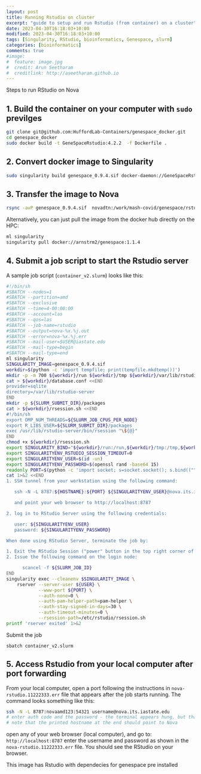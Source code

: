 ```yaml
---
layout: post
title: Running Rstudio on cluster
excerpt: "guide to setup and run Rstudio (from container) on a cluster"
date: 2023-04-30T16:18:03+10:00
modified: 2023-04-30T16:18:03+10:00
tags: [Singularity, RStudio, bioinformatics, Genespace, slurm]
categories: [bioinformatics]
comments: true
#image:
#  feature: image.jpg
#  credit: Arun Seetharam
#  creditlink: http://aseetharam.github.io
---
```


Steps to run RStudio on Nova

## 1. Build the container on your computer with `sudo` previlges

```bash
git clone git@github.com:HuffordLab-Containers/genespace_docker.git
cd genespace_docker
sudo docker build -t GeneSpaceRstudio:4.2.2  -f Dockerfile .
```

## 2. Convert docker image to Singularity

```bash
sudo singularity build genespace_0.9.4.sif docker-daemon://GeneSpaceRstudio:4.2.2
```

## 3. Transfer the image to Nova

```bash
rsync -avP genespace_0.9.4.sif  novadtn:/work/mash-covid/genespace/rstudio/
```

Alternatively, you can just pull the image from the docker hub directly on the HPC:

```bash
ml singularity
singularity pull docker://arnstrm2/genespace:1.1.4
```

## 4. Submit a job script to start the Rstudio server

A sample job script (`container_v2.slurm`) looks like this:

```bash
#!/bin/sh
#SBATCH --nodes=1
#SBATCH --partition=amd
#SBATCH --exclusive
#SBATCH --time=4-00:00:00
#SBATCH --account=las
#SBATCH --qos=las
#SBATCH --job-name=rstudio
#SBATCH --output=nova-%x.%j.out
#SBATCH --error=nova-%x.%j.err
#SBATCH --mail-user=$USER@iastate.edu
#SBATCH --mail-type=begin
#SBATCH --mail-type=end
ml singularity
SINGULARITY_IMAGE=genespace_0.9.4.sif
workdir=$(python -c 'import tempfile; print(tempfile.mkdtemp())')
mkdir -p -m 700 ${workdir}/run ${workdir}/tmp ${workdir}/var/lib/rstudio-server
cat > ${workdir}/database.conf <<END
provider=sqlite
directory=/var/lib/rstudio-server
END
mkdir -p ${SLURM_SUBMIT_DIR}/packages
cat > ${workdir}/rsession.sh <<END
#!/bin/sh
export OMP_NUM_THREADS=${SLURM_JOB_CPUS_PER_NODE}
export R_LIBS_USER=${SLURM_SUBMIT_DIR}/packages
exec /usr/lib/rstudio-server/bin/rsession "\${@}"
END
chmod +x ${workdir}/rsession.sh
export SINGULARITY_BIND="${workdir}/run:/run,${workdir}/tmp:/tmp,${workdir}/database.conf:/etc/rstudio/database.conf,${workdir}/rsession.sh:/etc/rstudio/rsession.sh,${workdir}/var/lib/rstudio-server:/var/lib/rstudio-server"
export SINGULARITYENV_RSTUDIO_SESSION_TIMEOUT=0
export SINGULARITYENV_USER=$(id -un)
export SINGULARITYENV_PASSWORD=$(openssl rand -base64 15)
readonly PORT=$(python -c 'import socket; s=socket.socket(); s.bind(("", 0)); print(s.getsockname()[1]); s.close()')
cat 1>&2 <<END
1. SSH tunnel from your workstation using the following command:

   ssh -N -L 8787:${HOSTNAME}:${PORT} ${SINGULARITYENV_USER}@nova.its.iastate.edu

   and point your web browser to http://localhost:8787

2. log in to RStudio Server using the following credentials:

   user: ${SINGULARITYENV_USER}
   password: ${SINGULARITYENV_PASSWORD}

When done using RStudio Server, terminate the job by:

1. Exit the RStudio Session ("power" button in the top right corner of the RStudio window)
2. Issue the following command on the login node:

      scancel -f ${SLURM_JOB_ID}
END
singularity exec --cleanenv $SINGULARITY_IMAGE \
    rserver --server-user ${USER} \
            --www-port ${PORT} \
            --auth-none=0 \
            --auth-pam-helper-path=pam-helper \
            --auth-stay-signed-in-days=30 \
            --auth-timeout-minutes=0 \
            --rsession-path=/etc/rstudio/rsession.sh
printf 'rserver exited' 1>&2
```

Submit the job

```
sbatch container_v2.slurm
```

## 5. Access Rstudio from your local computer after port forwarding

From your local computer, open a port following the instructions in `nova-rstudio.11222333.err` file that appears after the job starts running.
The command looks something like this:

```bash
ssh -N -L 8787:novaamd123:54321 username@nova.its.iastate.edu
# enter auth code and the password - the terminal appears hung, but that is fine. 
# note that the printed hostname at the end should point to Nova 
```

open any of your web browser (local computer), and go to: `http://localhost:8787`
enter the username and password as shown in the `nova-rstudio.11222333.err` file. You should see the RStudio on your browser.

This image has Rstudio with dependecies for genespace pre installed
